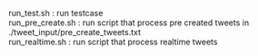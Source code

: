 run_test.sh : run testcase   
run_pre_create.sh : run script that process pre created tweets in ./tweet_input/pre_create_tweets.txt   
run_realtime.sh : run script that process realtime tweets   